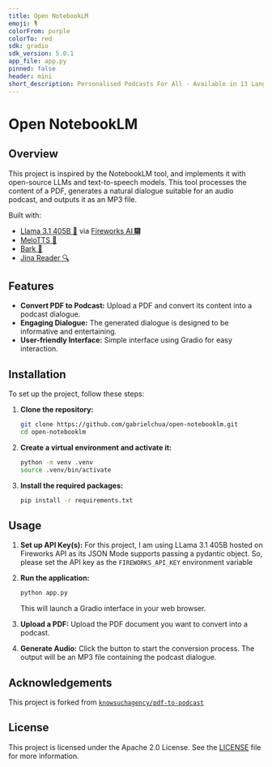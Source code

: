 ```yaml
---
title: Open NotebookLM
emoji: 🎙️
colorFrom: purple
colorTo: red
sdk: gradio
sdk_version: 5.0.1
app_file: app.py
pinned: false
header: mini
short_description: Personalised Podcasts For All - Available in 13 Languages
---
```


# Open NotebookLM

## Overview

This project is inspired by the NotebookLM tool, and implements it with open-source LLMs and text-to-speech models. This tool processes the content of a PDF, generates a natural dialogue suitable for an audio podcast, and outputs it as an MP3 file.

Built with:
- [Llama 3.1 405B 🦙](https://huggingface.co/meta-llama/Llama-3.1-405B) via [Fireworks AI 🎆](https://fireworks.ai/)
- [MeloTTS 🐚](https://huggingface.co/myshell-ai/MeloTTS-English)
- [Bark 🐶](https://huggingface.co/suno/bark)
- [Jina Reader 🔍](https://jina.ai/reader/)

## Features

- **Convert PDF to Podcast:** Upload a PDF and convert its content into a podcast dialogue.
- **Engaging Dialogue:** The generated dialogue is designed to be informative and entertaining.
- **User-friendly Interface:** Simple interface using Gradio for easy interaction.

## Installation

To set up the project, follow these steps:

1. **Clone the repository:**
   ```bash
   git clone https://github.com/gabrielchua/open-notebooklm.git
   cd open-notebooklm
   ```

2. **Create a virtual environment and activate it:**
   ```bash
   python -m venv .venv
   source .venv/bin/activate
   ```

3. **Install the required packages:**
   ```bash
   pip install -r requirements.txt
   ```

## Usage

1. **Set up API Key(s):**
   For this project, I am using LLama 3.1 405B hosted on Fireworks API as its JSON Mode supports passing a pydantic object. So, please set the API key as the `FIREWORKS_API_KEY` environment variable

2. **Run the application:**
   ```bash
   python app.py
   ```
   This will launch a Gradio interface in your web browser.

3. **Upload a PDF:**
   Upload the PDF document you want to convert into a podcast.

4. **Generate Audio:**
   Click the button to start the conversion process. The output will be an MP3 file containing the podcast dialogue.

## Acknowledgements

This project is forked from [`knowsuchagency/pdf-to-podcast`](https://github.com/knowsuchagency/pdf-to-podcast)

## License

This project is licensed under the Apache 2.0 License. See the [LICENSE](LICENSE) file for more information.
